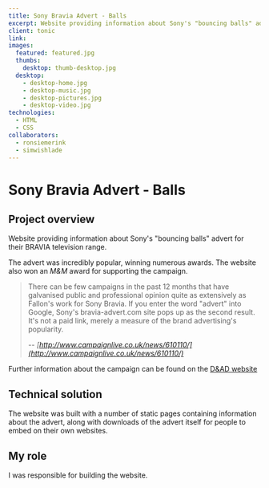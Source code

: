 ```yaml
---
title: Sony Bravia Advert - Balls
excerpt: Website providing information about Sony's "bouncing balls" advert
client: tonic
link:
images:
  featured: featured.jpg
  thumbs:
    desktop: thumb-desktop.jpg
  desktop:
    - desktop-home.jpg
    - desktop-music.jpg
    - desktop-pictures.jpg
    - desktop-video.jpg
technologies:
  - HTML
  - CSS
collaborators:
  - ronsiemerink
  - simwishlade
---
```


# Sony Bravia Advert - Balls

## Project overview

Website providing information about Sony's "bouncing balls" advert for their BRAVIA television range.

The advert was incredibly popular, winning numerous awards. The website also won an *M&M* award for supporting the campaign.

> There can be few campaigns in the past 12 months that have galvanised public and professional opinion quite as extensively as Fallon's work for Sony Bravia. If you enter the word "advert" into Google, Sony's bravia-advert.com site pops up as the second result. It's not a paid link, merely a measure of the brand advertising's popularity.
>
> -- *[http://www.campaignlive.co.uk/news/610110/](http://www.campaignlive.co.uk/news/610110/)*

Further information about the campaign can be found on the [D&AD website](http://www.dandad.org/en/sony-balls/)

## Technical solution

The website was built with a number of static pages containing information about the advert, along with downloads of the advert itself for people to embed on their own websites.

## My role

I was responsible for building the website.

